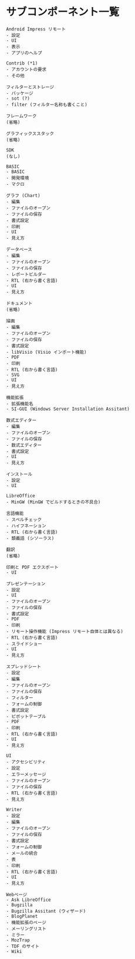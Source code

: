サブコンポーネント一覧
==========

    Android Impress リモート
    - 設定
    - UI
    - 表示
    - アプリのヘルプ

    Contrib (*1)
    - アカウントの要求
    - その他

    フィルターとストレージ
    - パッケージ
    - sot (?)
    - filter (フィルター名称も書くこと)

    フレームワーク
    (省略)

    グラフィックススタック
    (省略)

    SDK
    (なし)

    BASIC
    - BASIC
    - 開発環境
    - マクロ
    
    グラフ (Chart)
    - 編集
    - ファイルのオープン
    - ファイルの保存
    - 書式設定
    - 印刷
    - UI
    - 見え方

    データベース
	- 編集
	- ファイルのオープン
	- ファイルの保存
	- レポートビルダー
	- RTL (右から書く言語)
	- UI
	- 見え方
	
    ドキュメント
	(省略)
	
    描画
	- 編集
	- ファイルのオープン
	- ファイルの保存
	- 書式設定
	- libVisio (Visio インポート機能)
	- PDF
	- 印刷
	- RTL (右から書く言語)
	- SVG
	- UI
	- 見え方

    機能拡張
	- 拡張機能名
	- SI-GUI (Windows Server Installation Assitant)
	
    数式エディター
	- 編集
	- ファイルのオープン
	- ファイルの保存
	- 数式エディター
	- 書式設定
	- UI
	- 見え方
	
    インストール
    - 設定
    - UI
	
    LibreOffice
	- MinGW (MinGW でビルドするときの不具合)
	
    言語機能
	- スペルチェック
	- ハイフネーション
	- RTL (右から書く言語)
	- 類義語 (シソーラス)
	
    翻訳
	(省略)
	
    印刷と PDF エクスポート
	- UI
	
    プレゼンテーション
    - 設定
    - UI
	- ファイルのオープン
	- ファイルの保存
	- 書式設定
	- PDF
	- 印刷
	- リモート操作機能 (Impress リモート自体とは異なる)
	- RTL (右から書く言語)
	- スライドショー
	- UI
	- 見え方
	
    スプレッドシート
    - 設定
    - 編集
	- ファイルのオープン
	- ファイルの保存
	- フィルター
	- フォームの制御
	- 書式設定
	- ピボットテーブル
	- PDF
	- 印刷
	- RTL (右から書く言語)
	- UI
	- 見え方
	
    UI
	- アクセシビリティ
    - 設定
	- エラーメッセージ
	- ファイルのオープン
	- ファイルの保存
	- RTL (右から書く言語)
	- 見え方
	
    Writer
    - 設定
    - 編集
	- ファイルのオープン
	- ファイルの保存
	- 書式設定
	- フォームの制御
	- メールの統合
	- 表
	- 印刷
	- RTL (右から書く言語)
	- UI
	- 見え方
	
    Webページ
	- Ask LibreOffice
	- Bugzilla
	- Bugzilla Assitant (ウィザード)
	- BlogPlanet
	- 機能拡張のページ
	- メーリングリスト
	- ミラー
	- MozTrap
	- TDF のサイト
	- Wiki
